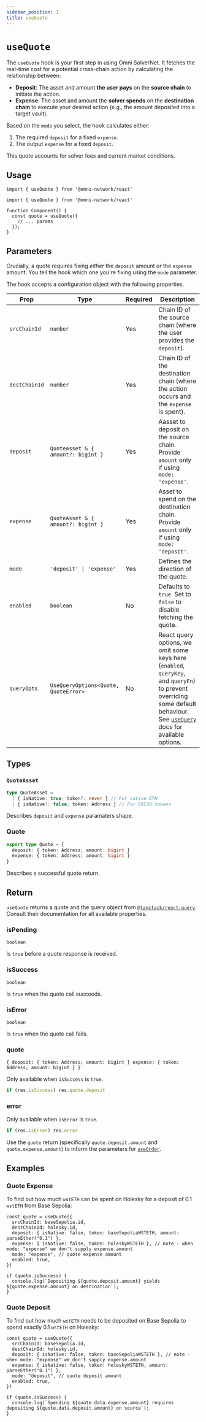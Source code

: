 ```yaml
---
sidebar_position: 1
title: useQuote
---
```


# `useQuote`

The `useQuote` hook is your first step in using Omni SolverNet. It fetches the real-time cost for a potential cross-chain action by calculating the relationship between:

*   **Deposit**: The asset and amount **the user pays** on the **source chain** to initiate the action.
*   **Expense**: The asset and amount the **solver spends** on the **destination chain** to execute your desired action (e.g., the amount deposited into a target vault).

Based on the `mode` you select, the hook calculates either:

1.  The required `deposit` for a fixed `expense`.
2.  The output `expense` for a fixed `deposit`.

This quote accounts for solver fees and current market conditions.

## Usage

`import { useQuote } from '@omni-network/react'`

```tsx
import { useQuote } from '@omni-network/react'

function Component() {
  const quote = useQuote({
    // ... params
  });
}
```

## Parameters

Crucially, a quote requires fixing *either* the `deposit` amount *or* the `expense` amount. You tell the hook which one you're fixing using the `mode` parameter.

The hook accepts a configuration object with the following properties.

| Prop          | Type                                   | Required | Description                                                                                                                                |
| ------------- | -------------------------------------- | -------- | ------------------------------------------------------------------------------------------------------------------------------------------ |
| `srcChainId`  | `number`                               | Yes      | Chain ID of the source chain (where the user provides the `deposit`).                                       |
| `destChainId` | `number`                               | Yes      | Chain ID of the destination chain (where the action occurs and the `expense` is spent).                                               |
| `deposit`     | `QuoteAsset & { amount?: bigint }`     | Yes      | Aasset to deposit on the source chain. Provide `amount` only if using `mode: 'expense'`.                                     |
| `expense`     | `QuoteAsset & { amount?: bigint }`     | Yes      | Asset to spend on the destination chain. Provide `amount` only if using `mode: 'deposit'`.                                     |
| `mode`        | `'deposit' \| 'expense'`               | Yes      | Defines the direction of the quote. |
| `enabled`     | `boolean`                              | No       | Defaults to `true`. Set to `false` to disable fetching the quote.                                                                          |
| `queryOpts`     | `UseQueryOptions<Quote, QuoteError>` | No       | React query options, we omit some keys here (`enabled`, `queryKey`, and `queryFn`) to prevent overriding some default behaviour. See [`useQuery`](https://tanstack.com/query/latest/docs/react/reference/useQuery) docs for available options. |

## Types

### `QuoteAsset`

```typescript
type QuoteAsset =
  | { isNative: true; token?: never } // For native ETH
  | { isNative?: false; token: Address } // For ERC20 tokens
```

Describes `deposit` and `expense` paramaters shape.

### Quote

```typescript
export type Quote = {
  deposit: { token: Address; amount: bigint }
  expense: { token: Address; amount: bigint }
}
```

Describes a successful quote return.

## Return

`useQuote` returns a quote and the query object from [`@tanstack/react-query`](https://tanstack.com/query/latest/docs/react/reference/useQuery). Consult their documentation for all available properties.

### isPending

`boolean`

Is `true` before a quote response is received.

### isSuccess

`boolean`

Is `true` when the quote call succeeds.

### isError

`boolean`

Is `true` when the quote call fails.

### quote

`{ deposit: { token: Address; amount: bigint } expense: { token: Address; amount: bigint } }`

Only available when `isSuccess` is `true`.

```typescript
if (res.isSuccess) res.quote.deposit
```

### error

Only available when `isError` is `true`.

```typescript
if (res.isError) res.error
```

Use the `quote` return (specifically `quote.deposit.amount` and `quote.expense.amount`) to inform the parameters for [`useOrder`](/sdk/hooks/useOrder.mdx).

## Examples

### Quote Expense

To find out how much `wstETH` can be spent on Holesky for a deposit of 0.1 `wstETH` from Base Sepolia:

```tsx
const quote = useQuote({
  srcChainId: baseSepolia.id,
  destChainId: holesky.id,
  deposit: { isNative: false, token: baseSepoliaWSTETH, amount: parseEther("0.1") },
  expense: { isNative: false, token: holeskyWSTETH }, // note - when mode: "expense" we don't supply expense.amount
  mode: "expense", // quote expense amount
  enabled: true,
})

if (quote.isSuccess) {
  console.log(`Depositing ${quote.deposit.amount} yields ${quote.expense.amount} on destination`);
}
```

### Quote Deposit

To find out how much `wstETH` needs to be deposited on Base Sepolia to spend exactly 0.1 `wstETH` on Holesky:

```tsx
const quote = useQuote({
  srcChainId: baseSepolia.id,
  destChainId: holesky.id,
  deposit: { isNative: false, token: baseSepoliaWSTETH }, // note - when mode: "expense" we don't supply expense.amount
  expense: { isNative: false, token: holeskyWSTETH, amount: parseEther("0.1") },
  mode: "deposit", // quote deposit amount
  enabled: true,
})

if (quote.isSuccess) {
  console.log(`Spending ${quote.data.expense.amount} requires depositing ${quote.data.deposit.amount} on source`);
}
```
